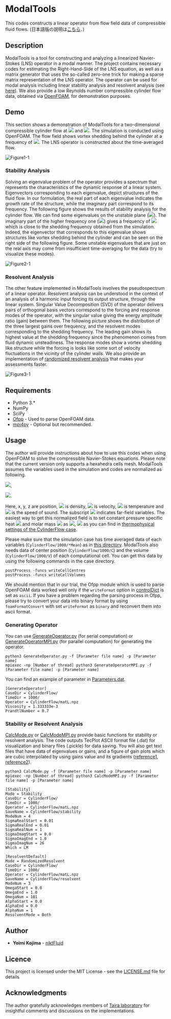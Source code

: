 # ModalTools
This codes constructs a linear operator from flow field data of compressible fluid flows.
(日本語版の説明は[こちら](README_JP.md)．)

## Description
ModalTools is a tool for constructing and analyzing a linearized Navier-Stokes (LNS) operator in a modal manner. The project contains necessary codes for estimating the Right-Hand-Side of the LNS equation, as well as a matrix generator that uses the so-called zero-one trick for making a sparse matrix representation of the LNS operator. The operator can be used for modal analysis including linear stability analysis and resolvent analysis (see [here](https://doi.org/10.2514/1.J056060)). We also provide a low Reynolds number compressible cylinder flow data, obtained via [OpenFOAM](https://www.openfoam.com/), for demonstration purposes.


## Demo
This section shows a demonstration of ModalTools for a two-dimensional compressible cylinder flow at <img src="https://latex.codecogs.com/gif.latex?Re=150"> and <img src="https://latex.codecogs.com/gif.latex?M_\infty=0.2">. The simulation is conducted using OpenFOAM. The flow field shows vortex shedding behind the cylinder at a frequency of <img src="https://latex.codecogs.com/gif.latex?St=0.178">. The LNS operator is constructed about the time-averaged flow.

![Figure1-1](https://user-images.githubusercontent.com/47338366/75612946-26982980-5add-11ea-97c5-cc24cd3bc953.png)

### Stability Analysis
Solving an eigenvalue problem of the operator provides a spectrum that represents the characteristics of the dynamic response of a linear system. Eigenvectors corresponding to each eigenvalue, depict structures of the fluid flow. In our formulation, the real part of each eigenvalue indicates the growth rate of the structure, while the imaginary part correspond to its frequency. The following figure shows the results of stability analysis for the cylinder flow. We can find some eigenvalues on the unstable plane (<img src="https://latex.codecogs.com/gif.latex?{\rm&space;Re}(\lambda)&space;>&space;0">). The imaginary part of the higher frequency one (<img src="https://latex.codecogs.com/gif.latex?\lambda&space;=&space;7.25&space;\times&space;10^{-3}&space;&plus;&space;0.208i">) gives a frequency of <img src="https://latex.codecogs.com/gif.latex?St=0.165"> which is close to the shedding frequency obtained from the simulation. Indeed, the eigenvector that corresponds to this eigenvalue shows structures like vortex shedding behind the cylinder and can be seen on the right side of the following figure. Some unstable eigenvalues that are just on the real axis may come from insufficient time-averaging for the data (try to visualize these modes).

![Figure2-1](https://user-images.githubusercontent.com/47338366/75613193-b2ab5080-5adf-11ea-94dc-2ba803502a39.png)

### Resolvent Analysis
The other feature implemented in ModalTools involves the pseudospectrum of a linear operator. Resolvent analysis can be understood in the context of an analysis of a harmonic input forcing its output structure, through the linear system. Singular Value Decomposition (SVD) of the operator delivers pairs of orthogonal basis vectors correspond to the forcing and response modes of the operator, with the singular value giving the energy amplitude ratio (gain) between them. The following picture shows the distribution of the three largest gains over frequency, and the resolvent modes corresponding to the shedding frequency. The leading gain shows its highest value at the shedding frequency since the phenomenon comes from fluid dynamic unsteadiness. The response modes show a vortex shedding like structure while the forcing is looks like some sort of velocity fluctuations in the vicinity of the cylinder walls. We also provide an implementation of [randomized resolvent analysis](https://arxiv.org/abs/1902.01458) that makes your assessments faster.

![Figure3-1](https://user-images.githubusercontent.com/47338366/75613466-e340b980-5ae2-11ea-960e-13f0339524d6.png)


## Requirements
* Python 3.*
* NumPy 
* SciPy
* [Ofpp](https://github.com/dayigu/ofpp) - Used to parse OpenFOAM data.
* [mpi4py](https://mpi4py.readthedocs.io/en/stable/) - Optional but recommended.

## Usage
The author will provide instructions about how to use this codes when using OpenFOAM to solve the compressible Navier-Stokes equations. Please note that the current version only supports a hexahedra cells mesh. ModalTools assumes the variables used in the simulation and codes are normalized as following.

<img src="https://latex.codecogs.com/gif.latex?x&space;=&space;\frac{\widetilde{x}}{L},&space;\:&space;y&space;=&space;\frac{\widetilde{y}}{L},&space;\:&space;z&space;=&space;\frac{\widetilde{z}}{L}">, 

<img src="https://latex.codecogs.com/gif.latex?\rho&space;=&space;\frac{\widetilde{\rho}}{\rho_\infty},&space;\:&space;u&space;=&space;\frac{\widetilde{u}}{a_\infty},&space;\:&space;T&space;=&space;\frac{\widetilde{T}}{T_\infty}">.

Here, x, y, z are position, <img src="https://latex.codecogs.com/gif.latex?\rho"> is density, <img src="https://latex.codecogs.com/gif.latex?u"> is velocity, <img src="https://latex.codecogs.com/gif.latex?T"> is temperature and <img src="https://latex.codecogs.com/gif.latex?a"> is the speed of sound. The subscript <img src="https://latex.codecogs.com/gif.latex?\infty"> indicates far-field variables. The easiest way to get this normalized field is to set constant pressure specific heat <img src="https://latex.codecogs.com/gif.latex?c_p"> and molar mass <img src="https://latex.codecogs.com/gif.latex?m"> as <img src="https://latex.codecogs.com/gif.latex?c_p=2.5">, <img src="https://latex.codecogs.com/gif.latex?m=11640.3"> as you can find in [thermophysical settings of the CylinderFlow case](CylinderFlow/constant/thermophysicalProperties). 

Please make sure that the simulation case has time averaged data of each variables (`CylinderFlow/1000/*Mean`) as in [this directory](CylinderFlow/1000). ModalTools also needs data of center position (`CylinderFlow/1000/C`) and the volume (`CylinderFlow/1000/V`) of each computational cell. You can get this data by using the following commands in the case directory.
```
postProcess -funcs writeCellCentres 
postProcess -funcs writeCellVolumes
```

We should mention that in our trial, the Ofpp module which is used to parse OpenFOAM data worked well only if the `writeFormat` option in [controlDict](CylinderFlow/system/controlDict) is set as `ascii`. If you have a problem regarding the parsing process in Ofpp, please try to convert your data into binary format by using `foamFormatConvert` with set `writeFormat` as `binary` and reconvert them into ascii format.


### Generating Operator
You can use [GenerateOperator.py](GenerateOperator.py) (for serial computation) or [GenerateOperatorMPI.py](GenerateOperatorMPI.py) (for parallel computation) for generating the operator. 
```
python3 GenerateOperator.py -f [Parameter file name] -p [Parameter name]
mpiexec -np [Number of thread] python3 GenerateOperatorMPI.py -f [Parameter file name] -p [Parameter name]
```

You can find an example of parameter in [Parameters.dat](Parameters.dat).
```
[GenerateOperator]
CaseDir = CylinderFlow/
TimeDir = 1000/
Operator = CylinderFlow/matL.npz
Viscosity = 1.333333e-3
PrandtlNumber = 0.7
```


### Stability or Resolvent Analysis
[CalcMode.py](CalcMode.py) or [CalcModeMPI.py](CalcModeMPI.py) provide basic functions for stability or resolvent analysis. The code outputs TecPlot ASCII format file (.dat) for visualization and binary files (.pickle) for data saving. You will also get text files that have data of eigenvalues or gains, and a figure of gain plots which are cubic interpolated by using gains value and its gradients ([reference1](https://web.stanford.edu/group/ctr/Summer/SP14/08_Transition_and_turbulence/11_fosas.pdf), [reference2](https://spiral.imperial.ac.uk/handle/10044/1/72876)).
```
python3 CalcMode.py -f [Parameter file name] -p [Parameter name]
mpiexec -np [Number of thread] python3 CalcModeMPI.py -f [Parameter file name] -p [Parameter name]
```

```
[Stability]
Mode = Stability
CaseDir = CylinderFlow/
TimeDir = 1000/
Operator = CylinderFlow/matL.npz
SaveName = CylinderFlow/stability
ModeNum = 4
SigmaRealStart = 0.01
SigmaRealEnd = 0.01
SigmaRealNum = 1
SigmaImagStart = 0.0
SigmaImagEnd = 1.0
SigmaImagNum = 26
Which = LM
```

```
[ResolventDefault]
Mode = RandomizedResolvent
CaseDir = CylinderFlow/
TimeDir = 1000/
Operator = CylinderFlow/matL.npz
SaveName = CylinderFlow/resolvent
ModeNum = 3
OmegaStart = 0.0
OmegaEnd = 1.0
OmegaNum = 101
AlphaStart = 0.0
AlphaEnd = 0.0
AlphaNum = 1
ResolventMode = Both
```


## Author
* **Yoimi Kojima** - [niktFluid](https://github.com/niktFluid)


## Licence

This project is licensed under the MIT License - see the [LICENSE.md](LICENSE) file for details


## Acknowledgments

The author gratefully acknowledges members of [Taira laboratory](http://www.seas.ucla.edu/fluidflow/index.html) for insightful comments and discussions on the implementations.
